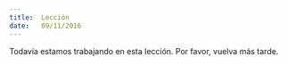 ```yaml
---
title:  Lección
date:   09/11/2016
---
```


Todavía estamos trabajando en esta lección. Por favor, vuelva más tarde.
